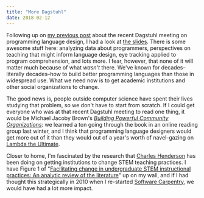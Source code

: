```yaml
---
title: "More Dagstuhl"
date: 2018-02-12
---
```


Following up on [my previous post](@root/2018/02/10/my-dagstuhl/)
about the recent Dagstuhl meeting on programming language design,
I had a look at [the slides](http://materials.dagstuhl.de/index.php?semnr=18061).
There is some awesome stuff here:
analyzing data about programmers,
perspectives on teaching that might inform language design,
eye tracking applied to program comprehension,
and lots more.
I fear,
however,
that none of it will matter much
because of what *wasn't* there.
We've known for decades–literally decades–how to build better programming languages
than those in widespread use.
What we need now is to get academic institutions and other social organizations to change.

The good news is,
people outside computer science have spent their lives studying that problem,
so we don't have to start from scratch.
If I could get everyone who was at that recent Dagstuhl meeting to read one thing,
it would be Michael Jacoby Brown's *[Building Powerful Community Organizations](https://www.amazon.com/Building-Powerful-Community-Organizations-Personal/dp/0977151808)*:
we learned a ton going through the book in an online reading group last winter,
and I think that programming language designers would get more out of it
than they would out of a year's worth of navel-gazing on [Lambda the Ultimate](http://lambda-the-ultimate.org/).

Closer to home,
I'm fascinated by the research that [Charles Henderson](https://sites.google.com/view/chenderson) has been doing
on getting institutions to change STEM teaching practices.
I have Figure 1 of
"[Facilitating change in undergraduate STEM instructional practices: An analytic review of the literature](http://onlinelibrary.wiley.com/doi/10.1002/tea.20439/abstract)"
up on my wall,
and if I had thought this strategically in 2010 when I re-started [Software Carpentry](https://software-carpentry.org),
we would have had a lot more impact.
